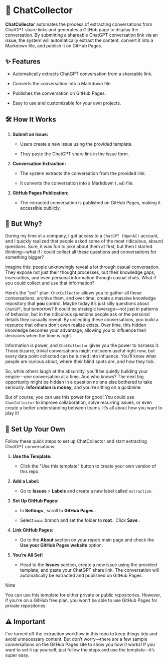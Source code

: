 # 📜 ChatCollector

**ChatCollector** automates the process of extracting conversations from ChatGPT share links and generates a GitHub page to display the conversation. By submitting a shareable ChatGPT conversation link via an issue, the system will automatically extract the content, convert it into a Markdown file, and publish it on GitHub Pages.

## ✨ Features

- Automatically extracts ChatGPT conversation from a shareable link.

- Converts the conversation into a Markdown file.

- Publishes the conversation on GitHub Pages.

- Easy to use and customizable for your own projects.

## 🛠 How It Works

1. **Submit an Issue:**

   - Users create a new issue using the provided template.

   - They paste the ChatGPT share link in the issue form.

2. **Conversation Extraction:**

   - The system extracts the conversation from the provided link.

   - It converts the conversation into a Markdown (`.md`) file.

3. **GitHub Pages Publication:**
   - The extracted conversation is published on GitHub Pages, making it accessible publicly.
  
## 🤔 But Why?

During my time at a company, I got access to a `ChatGPT (OpenAI)` account, and I quickly realized that people asked some of the most ridiculous, absurd questions. Sure, it was fun to joke about them at first, but then I started thinking—what if I could collect all these questions and conversations for something bigger?

Imagine this: people unknowingly reveal a lot through casual conversation. They expose not just their thought processes, but their knowledge gaps, insecurities, and even personal information through casual chats. What if you could collect and use that information?

Here’s the "evil" plan: `ChatCollector` allows you to gather all these conversations, archive them, and over time, create a massive knowledge repository that **you** control. Maybe today it’s just silly questions about `ChatGPT`, but tomorrow? It could be strategic leverage—not just in patterns of behavior, but in the ridiculous questions people ask or the personal details they casually reveal. By collecting these conversations, you build a resource that others don’t even realize exists. Over time, this hidden knowledge becomes your advantage, allowing you to influence their decisions when the time is right.

Information is power, and `ChatCollector` gives you the power to harness it. Those bizarre, trivial conversations might not seem useful right now, but every data point collected can be turned into influence. You’ll know what people are curious about, where their blind spots are, and how they tick.

So, while others laugh at the absurdity, you'll be quietly building your empire—one conversation at a time. And who knows? The next big opportunity might be hidden in a question no one else bothered to take seriously. **Information is money**, and you're sitting on a goldmine.

But of course, you can use this power for good! You could use `ChatCollector` to improve collaboration, solve recurring issues, or even create a better understanding between teams. It’s all about how you want to play it!


## 🚀 Set Up Your Own

Follow these quick steps to set up ChatCollector and start extracting ChatGPT conversations:

1. **Use the Template:**

   - Click the "Use this template" button to create your own version of this repo.

2. **Add a Label:**

   - Go to **Issues** > **Labels** and create a new label called `extraction`.

3. **Set Up GitHub Pages:**

   - In **Settings** , scroll to **GitHub Pages** .

   - Select `main` branch and set the folder to **root** . Click **Save** .

4. **Link GitHub Pages:**

   - Go to the **About** section on your repo’s main page and check the **Use your GitHub Pages website** option.

5. **You’re All Set!**
   - Head to the **Issues** section, create a new issue using the provided template, and paste your ChatGPT share link. The conversation will automatically be extracted and published on GitHub Pages.

> [!Note]  
> You can use this template for either private or public repositories. However, if you're on a GitHub free plan, you won't be able to use GitHub Pages for private repositories.

## ⚠️ Important

I've turned off the extraction workflow in this repo to keep things tidy and avoid unnecessary content. But don’t worry—there are a few sample conversations on the GitHub Pages site to show you how it works! If you want to set it up yourself, just follow the steps and use the template—it’s super easy.
